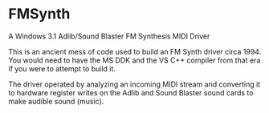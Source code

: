 # FMSynth
A Windows 3.1 Adlib/Sound Blaster FM Synthesis MIDI Driver

This is an ancient mess of code used to build an FM Synth driver circa 1994.  You would need to have the MS DDK and the VS C++ compiler from that era if you were to attempt to build it.

The driver operated by analyzing an incoming MIDI stream and converting it to hardware register writes on the Adlib and Sound Blaster sound cards to make audible sound (music).
 
